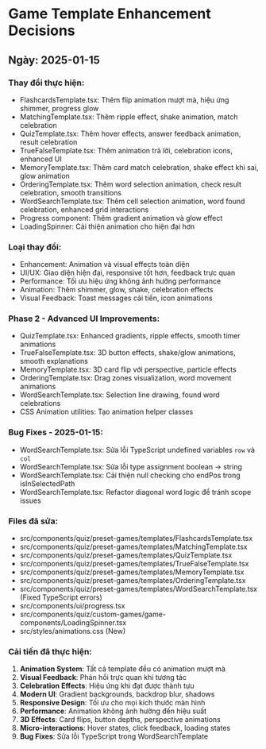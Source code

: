 
# Game Template Enhancement Decisions

## Ngày: 2025-01-15

### Thay đổi thực hiện:
- FlashcardsTemplate.tsx: Thêm flip animation mượt mà, hiệu ứng shimmer, progress glow
- MatchingTemplate.tsx: Thêm ripple effect, shake animation, match celebration
- QuizTemplate.tsx: Thêm hover effects, answer feedback animation, result celebration
- TrueFalseTemplate.tsx: Thêm animation trả lời, celebration icons, enhanced UI
- MemoryTemplate.tsx: Thêm card match celebration, shake effect khi sai, glow animation
- OrderingTemplate.tsx: Thêm word selection animation, check result celebration, smooth transitions
- WordSearchTemplate.tsx: Thêm cell selection animation, word found celebration, enhanced grid interactions
- Progress component: Thêm gradient animation và glow effect
- LoadingSpinner: Cải thiện animation cho hiện đại hơn

### Loại thay đổi:
- Enhancement: Animation và visual effects toàn diện
- UI/UX: Giao diện hiện đại, responsive tốt hơn, feedback trực quan
- Performance: Tối ưu hiệu ứng không ảnh hưởng performance
- Animation: Thêm shimmer, glow, shake, celebration effects
- Visual Feedback: Toast messages cải tiến, icon animations

### Phase 2 - Advanced UI Improvements:
- QuizTemplate.tsx: Enhanced gradients, ripple effects, smooth timer animations
- TrueFalseTemplate.tsx: 3D button effects, shake/glow animations, smooth explanations
- MemoryTemplate.tsx: 3D card flip với perspective, particle effects
- OrderingTemplate.tsx: Drag zones visualization, word movement animations
- WordSearchTemplate.tsx: Selection line drawing, found word celebrations
- CSS Animation utilities: Tạo animation helper classes

### Bug Fixes - 2025-01-15:
- WordSearchTemplate.tsx: Sửa lỗi TypeScript undefined variables `row` và `col`
- WordSearchTemplate.tsx: Sửa lỗi type assignment boolean -> string
- WordSearchTemplate.tsx: Cải thiện null checking cho endPos trong isInSelectedPath
- WordSearchTemplate.tsx: Refactor diagonal word logic để tránh scope issues

### Files đã sửa:
- src/components/quiz/preset-games/templates/FlashcardsTemplate.tsx
- src/components/quiz/preset-games/templates/MatchingTemplate.tsx  
- src/components/quiz/preset-games/templates/QuizTemplate.tsx
- src/components/quiz/preset-games/templates/TrueFalseTemplate.tsx
- src/components/quiz/preset-games/templates/MemoryTemplate.tsx
- src/components/quiz/preset-games/templates/OrderingTemplate.tsx
- src/components/quiz/preset-games/templates/WordSearchTemplate.tsx (Fixed TypeScript errors)
- src/components/ui/progress.tsx
- src/components/quiz/custom-games/game-components/LoadingSpinner.tsx
- src/styles/animations.css (New)

### Cải tiến đã thực hiện:
1. **Animation System**: Tất cả template đều có animation mượt mà
2. **Visual Feedback**: Phản hồi trực quan khi tương tác
3. **Celebration Effects**: Hiệu ứng khi đạt được thành tựu
4. **Modern UI**: Gradient backgrounds, backdrop blur, shadows
5. **Responsive Design**: Tối ưu cho mọi kích thước màn hình
6. **Performance**: Animation không ảnh hưởng đến hiệu suất
7. **3D Effects**: Card flips, button depths, perspective animations
8. **Micro-interactions**: Hover states, click feedback, loading states
9. **Bug Fixes**: Sửa lỗi TypeScript trong WordSearchTemplate
